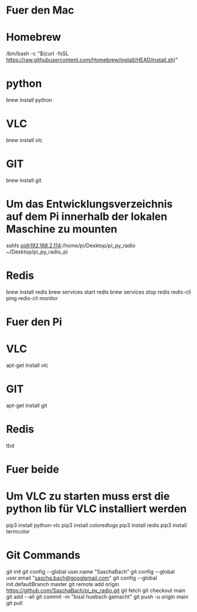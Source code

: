 # Fuer den Mac
# Homebrew 
/bin/bash -c "$(curl -fsSL https://raw.githubusercontent.com/Homebrew/install/HEAD/install.sh)"
# python 
brew install python
# VLC
brew install vlc
# GIT
brew install git
# Um das Entwicklungsverzeichnis auf dem Pi innerhalb der lokalen Maschine zu mounten
sshfs pi@192.168.2.114:/home/pi/Desktop/pi_py_radio ~/Desktop/pi_py_radio_pi
# Redis
brew install redis
brew services start redis
brew services stop redis
redis-cli ping
redis-cli monitor

# Fuer den Pi
# VLC
apt-get install vlc
# GIT
apt-get install git
# Redis
tbd

# Fuer beide
# Um VLC zu starten muss erst die python lib für VLC installiert werden
pip3 install python-vlc
pip3 install coloredlogs
pip3 install redis
pip3 install termcolor

# Git Commands
git init
git config --global user.name "SaschaBach"
git config --global user.email "sascha.bach@googlemail.com"
git config --global init.defaultBranch master
git remote add origin https://github.com/SaschaBach/pi_py_radio.git
git fetch
git checkout main
git add --all
git commit -m "bissl huebsch gemacht"
git push -u origin main
git pull